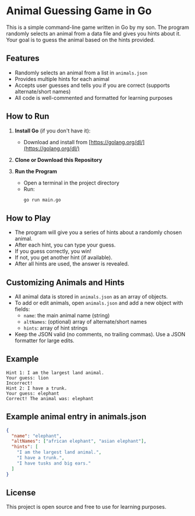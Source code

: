 # Animal Guessing Game in Go

This is a simple command-line game written in Go by my son. The program randomly selects an animal from a data file and gives you hints about it. Your goal is to guess the animal based on the hints provided.

## Features
- Randomly selects an animal from a list in `animals.json`
- Provides multiple hints for each animal
- Accepts user guesses and tells you if you are correct (supports alternate/short names)
- All code is well-commented and formatted for learning purposes

## How to Run

1. **Install Go** (if you don't have it):
   - Download and install from [https://golang.org/dl/](https://golang.org/dl/)

2. **Clone or Download this Repository**

3. **Run the Program**
   - Open a terminal in the project directory
   - Run:
     ```sh
     go run main.go
     ```

## How to Play
- The program will give you a series of hints about a randomly chosen animal.
- After each hint, you can type your guess.
- If you guess correctly, you win!
- If not, you get another hint (if available).
- After all hints are used, the answer is revealed.

## Customizing Animals and Hints
- All animal data is stored in `animals.json` as an array of objects.
- To add or edit animals, open `animals.json` and add a new object with fields:
  - `name`: the main animal name (string)
  - `altNames`: (optional) array of alternate/short names
  - `hints`: array of hint strings
- Keep the JSON valid (no comments, no trailing commas). Use a JSON formatter for large edits.

## Example
```
Hint 1: I am the largest land animal.
Your guess: lion
Incorrect!
Hint 2: I have a trunk.
Your guess: elephant
Correct! The animal was: elephant
```

## Example animal entry in animals.json
```json
{
  "name": "elephant",
  "altNames": ["african elephant", "asian elephant"],
  "hints": [
    "I am the largest land animal.",
    "I have a trunk.",
    "I have tusks and big ears."
  ]
}
```

## License
This project is open source and free to use for learning purposes.
